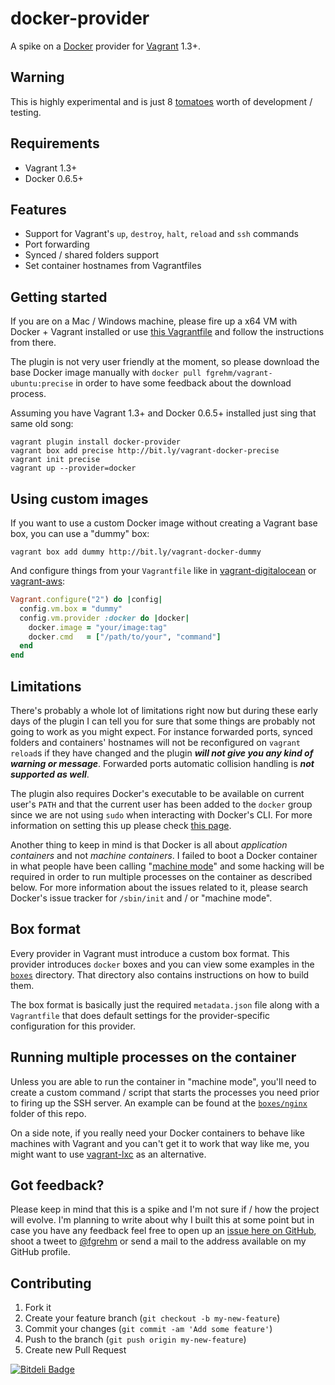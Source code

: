 # docker-provider

A spike on a [Docker](http://www.docker.io/) provider for [Vagrant](http://www.vagrantup.com/)
1.3+.


## Warning

This is highly experimental and is just 8 [tomatoes](http://pomodorotechnique.com/)
worth of development / testing.


## Requirements

* Vagrant 1.3+
* Docker 0.6.5+


## Features

* Support for Vagrant's `up`, `destroy`, `halt`, `reload` and `ssh` commands
* Port forwarding
* Synced / shared folders support
* Set container hostnames from Vagrantfiles


## Getting started

If you are on a Mac / Windows machine, please fire up a x64 VM with Docker +
Vagrant installed or use [this Vagrantfile](https://gist.github.com/fgrehm/fc48fb51ec7df64439e4)
and follow the instructions from there.

The plugin is not very user friendly at the moment, so please download the base
Docker image manually with `docker pull fgrehm/vagrant-ubuntu:precise` in order
to have some feedback about the download process.

Assuming you have Vagrant 1.3+ and Docker 0.6.5+ installed just sing that same
old song:

```
vagrant plugin install docker-provider
vagrant box add precise http://bit.ly/vagrant-docker-precise
vagrant init precise
vagrant up --provider=docker
```


## Using custom images

If you want to use a custom Docker image without creating a Vagrant base box,
you can use a "dummy" box:

```
vagrant box add dummy http://bit.ly/vagrant-docker-dummy
```

And configure things from your `Vagrantfile` like in [vagrant-digitalocean](https://github.com/smdahlen/vagrant-digitalocean#configure)
or [vagrant-aws](https://github.com/mitchellh/vagrant-aws#quick-start):

```ruby
Vagrant.configure("2") do |config|
  config.vm.box = "dummy"
  config.vm.provider :docker do |docker|
    docker.image = "your/image:tag"
    docker.cmd   = ["/path/to/your", "command"]
  end
end
```


## Limitations

There's probably a whole lot of limitations right now but during these early days
of the plugin I can tell you for sure that some things are probably not going to
work as you might expect. For instance forwarded ports, synced folders and containers'
hostnames will not be reconfigured on `vagrant reload`s if they have changed and
the plugin **_will not give you any kind of warning or message_**. Forwarded ports
automatic collision handling is **_not supported as well_**.

The plugin also requires Docker's executable to be available on current user's `PATH`
and that the current user has been added to the `docker` group since we are not
using `sudo` when interacting with Docker's CLI. For more information on setting
this up please check [this page](http://docs.docker.io/en/latest/use/basics/#why-sudo).

Another thing to keep in mind is that Docker is all about _application containers_
and not _machine containers_. I failed to boot a Docker container in what people
have been calling "[machine mode](https://github.com/dotcloud/docker/issues/2170#issuecomment-26118964)"
and some hacking will be required in order to run multiple processes on the
container as described below. For more information about the issues related to
it, please search Docker's issue tracker for `/sbin/init` and / or "machine mode".


## Box format

Every provider in Vagrant must introduce a custom box format. This provider introduces
`docker` boxes and you can view some examples in the [`boxes`](boxes) directory.
That directory also contains instructions on how to build them.

The box format is basically just the required `metadata.json` file along with a
`Vagrantfile` that does default settings for the provider-specific configuration
for this provider.


## Running multiple processes on the container

Unless you are able to run the container in "machine mode", you'll need to create
a custom command / script that starts the processes you need prior to firing up
the SSH server. An example can be found at the [`boxes/nginx`](boxes/nginx)
folder of this repo.

On a side note, if you really need your Docker containers to behave like machines
with Vagrant and you can't get it to work that way like me, you might want to use
[vagrant-lxc](https://github.com/fgrehm/vagrant-lxc) as an alternative.


## Got feedback?

Please keep in mind that this is a spike and I'm not sure if / how the project
will evolve. I'm planning to write about why I built this at some point but
in case you have any feedback feel free to open up an [issue here on GitHub](https://github.com/fgrehm/docker-provider/issues),
shoot a tweet to [@fgrehm](https://twitter.com/fgrehm) or send a mail to the
address available on my GitHub profile.


## Contributing

1. Fork it
2. Create your feature branch (`git checkout -b my-new-feature`)
3. Commit your changes (`git commit -am 'Add some feature'`)
4. Push to the branch (`git push origin my-new-feature`)
5. Create new Pull Request

[![Bitdeli Badge](https://d2weczhvl823v0.cloudfront.net/fgrehm/docker-provider/trend.png)](https://bitdeli.com/free "Bitdeli Badge")
